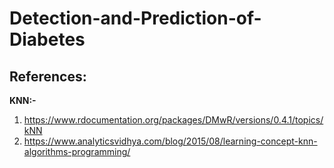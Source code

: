 # Detection-and-Prediction-of-Diabetes

## References:

**KNN:-**
1) https://www.rdocumentation.org/packages/DMwR/versions/0.4.1/topics/kNN
2) https://www.analyticsvidhya.com/blog/2015/08/learning-concept-knn-algorithms-programming/

